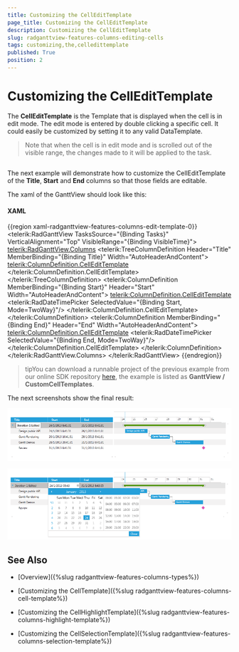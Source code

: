 ```yaml
---
title: Customizing the CellEditTemplate
page_title: Customizing the CellEditTemplate
description: Customizing the CellEditTemplate
slug: radganttview-features-columns-editing-cells
tags: customizing,the,celledittemplate
published: True
position: 2
---
```


# Customizing the CellEditTemplate

The __CellEditTemplate__ is the Template that is displayed when the cell is in edit mode. The edit mode is entered by double clicking a specific cell. It could easily be customized by setting it to any valid DataTemplate.

>Note that when the cell is in edit mode and is scrolled out of the visible range, the changes made to it will be applied to the task.

## 

The next example will demonstrate how to customize the CellEditTemplate of the __Title__, __Start__ and __End__ columns so that those fields are editable.

The xaml of the GanttView should look like this:

#### __XAML__

{{region xaml-radganttview-features-columns-edit-template-0}}
	<telerik:RadGanttView TasksSource="{Binding Tasks}" 
	VerticalAlignment="Top"
	VisibleRange="{Binding VisibleTime}">
	    <telerik:RadGanttView.Columns>
	        <telerik:TreeColumnDefinition Header="Title" MemberBinding="{Binding Title}" Width="AutoHeaderAndContent">
	            <telerik:ColumnDefinition.CellEditTemplate>
	                <DataTemplate>
	                    <TextBox Text="{Binding Title, Mode=TwoWay}"/>
	                </DataTemplate>
	            </telerik:ColumnDefinition.CellEditTemplate>
	        </telerik:TreeColumnDefinition>
	        <telerik:ColumnDefinition MemberBinding="{Binding Start}" Header="Start" Width="AutoHeaderAndContent">
	            <telerik:ColumnDefinition.CellEditTemplate>
	                <DataTemplate>
	                    <telerik:RadDateTimePicker SelectedValue="{Binding Start, Mode=TwoWay}"/>
	                </DataTemplate>
	            </telerik:ColumnDefinition.CellEditTemplate>
	        </telerik:ColumnDefinition>
	        <telerik:ColumnDefinition MemberBinding="{Binding End}" Header="End" Width="AutoHeaderAndContent">
	            <telerik:ColumnDefinition.CellEditTemplate>
	                <DataTemplate>
	                    <telerik:RadDateTimePicker SelectedValue="{Binding End, Mode=TwoWay}"/>
	                </DataTemplate>
	            </telerik:ColumnDefinition.CellEditTemplate>
	        </telerik:ColumnDefinition>
	    </telerik:RadGanttView.Columns>
	</telerik:RadGanttView>
{{endregion}}

>tipYou can download a runnable project of the previous example from our online SDK repository [here](https://github.com/telerik/xaml-sdk), the example is listed as __GanttView / CustomCellTemplates__.

The next screenshots show the final result:

![radganttview-features-columns-edit-template-1](images/radganttview-features-columns-edit-template-1.png)

![radganttview-features-columns-edit-template-2](images/radganttview-features-columns-edit-template-2.png)

## See Also

 * [Overview]({%slug radganttview-features-columns-types%})

 * [Customizing the CellTemplate]({%slug radganttview-features-columns-cell-template%})

 * [Customizing the CellHighlightTemplate]({%slug radganttview-features-columns-highlight-template%})

 * [Customizing the CellSelectionTemplate]({%slug radganttview-features-columns-selection-template%})
